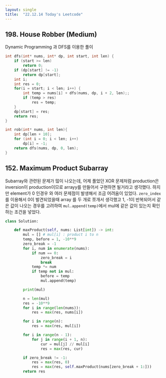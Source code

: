 ```yaml
---
layout: single
title:  "22.12.14 Today's Leetcode"
---
```


## 198. House Robber (Medium)

Dynamic Programming 과 DFS를 이용한 풀이
```C
int dfs(int* nums, int* dp, int start, int len) {
    if (start >= len)
        return 0;
    if (dp[start] != -1)
        return dp[start];
    int i;
    int res = 0;
    for(i = start; i < len; i++) {
        int temp = nums[i] + dfs(nums, dp, i + 2, len);;
        if (temp > res)
            res = temp;
    }
    dp[start] = res;
    return res;
}

int rob(int* nums, int len){
    int dp[len + 10];
    for (int i = 0; i < len; i++)
        dp[i] = -1;
    return dfs(nums, dp, 0, len);
}

```

## 152. Maximum Product Subarray

Subarray와 관련된 문제가 많이 나오는데, 어제 풀었던 XOR 문제처럼 production은 inversion이 production이므로 arrayy를 만들어서 구현하면 될거라고 생각했다. 
하지만 element가 0 인경우 와 여러 문제점이 발생해서 조금 어려움이 있었다. `zero_index` 를 이용해서 0이 발견되었을때 array 를 두 개로 쪼개서 생각했고
1, -1이 반복되어서 같은 값이 나오는 경우를 고려하여 `mul.append(temp)`에서 mul에 같은 값이 있는지 확인하는 조건을 넣었다.
```python
class Solution:

    def maxProduct(self, nums: List[int]) -> int:
        mul = [] # mul[i] : product i to n
        temp, before = 1, -10**9
        zero_break = -1
        for i, num in enumerate(nums):
            if num == 0:
                zero_break = i
                break
            temp *= num
            if temp not in mul:
                before = temp
                mul.append(temp)

        print(mul)

        n = len(mul)
        res = -10**9
        for i in range(len(nums)):
            res = max(res, nums[i])

        for i in range(n):
            res = max(res, mul[i])

        for i in range(n - 1):
            for j in range(i + 1, n):
                cur = mul[j] // mul[i]
                res = max(res, cur)

        if zero_break != -1:
            res = max(res, 0)
            res = max(res, self.maxProduct(nums[zero_break + 1:]))
        return res
```
